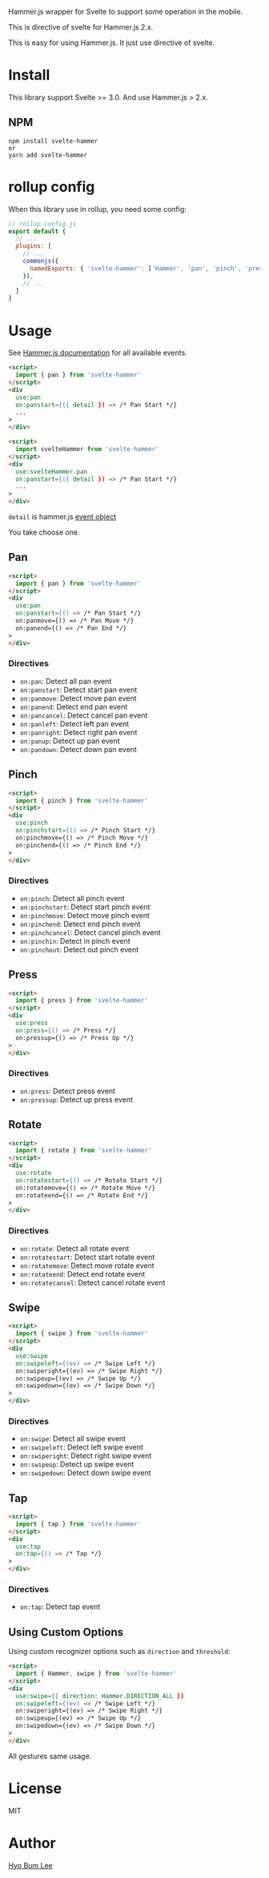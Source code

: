 Hammer.js wrapper for Svelte to support some operation in the mobile.

This is directive of svelte for Hammer.js 2.x.

This is easy for using Hammer.js. It just use directive of svelte.

# Install

This library support Svelte >= 3.0. And use Hammer.js > 2.x.

## NPM

```
npm install svelte-hammer
or
yarn add svelte-hammer
```

# rollup config

When this library use in rollup, you need some config:

```js
// rollup.config.js
export default {
  // ...
  plugins: [
    // ...
    commonjs({
      namedExports: { 'svelte-hammer': ['Hammer', 'pan', 'pinch', 'press', 'rotate', 'swipe', 'tap'] }
    }),
    // ...
  ]
}
```

# Usage

See [Hammer.js documentation](http://hammerjs.github.io/getting-started/) for all available events.

```html
<script>
  import { pan } from 'svelte-hammer'
</script>
<div
  use:pan
  on:panstart={({ detail }) => /* Pan Start */}
  ...
>
</div>
```

```html
<script>
  import svelteHammer from 'svelte-hammer'
</script>
<div
  use:svelteHammer.pan
  on:panstart={({ detail }) => /* Pan Start */}
  ...
>
</div>
```

`detail` is hammer.js [event object](https://hammerjs.github.io/api/#event-object)

You take choose one.

## Pan

```html
<script>
  import { pan } from 'svelte-hammer'
</script>
<div
  use:pan
  on:panstart={() => /* Pan Start */}
  on:panmove={() => /* Pan Move */}
  on:panend={() => /* Pan End */}
>
</div>
```

### Directives

- `on:pan`: Detect all pan event
- `on:panstart`: Detect start pan event
- `on:panmove`: Detect move pan event
- `on:panend`: Detect end pan event
- `on:pancancel`: Detect cancel pan event
- `on:panleft`: Detect left pan event
- `on:panright`: Detect right pan event
- `on:panup`: Detect up pan event
- `on:pandown`: Detect down pan event

## Pinch

```html
<script>
  import { pinch } from 'svelte-hammer'
</script>
<div
  use:pinch
  on:pinchstart={() => /* Pinch Start */}
  on:pinchmove={() => /* Pinch Move */}
  on:pinchend={() => /* Pinch End */}
>
</div>
```

### Directives

- `on:pinch`: Detect all pinch event
- `on:pinchstart`: Detect start pinch event
- `on:pinchmove`: Detect move pinch event
- `on:pinchend`: Detect end pinch event
- `on:pinchcancel`: Detect cancel pinch event
- `on:pinchin`: Detect in pinch event
- `on:pinchout`: Detect out pinch event

## Press

```html
<script>
  import { press } from 'svelte-hammer'
</script>
<div
  use:press
  on:press={() => /* Press */}
  on:pressup={() => /* Press Up */}
>
</div>
```

### Directives

- `on:press`: Detect press event
- `on:pressup`: Detect up press event

## Rotate

```html
<script>
  import { rotate } from 'svelte-hammer'
</script>
<div
  use:rotate
  on:rotatestart={() => /* Rotate Start */}
  on:rotatemove={() => /* Rotate Move */}
  on:rotateend={() => /* Rotate End */}
>
</div>
```

### Directives

- `on:rotate`: Detect all rotate event
- `on:rotatestart`: Detect start rotate event
- `on:rotatemove`: Detect move rotate event
- `on:rotateend`: Detect end rotate event
- `on:rotatecancel`: Detect cancel rotate event

## Swipe

```html
<script>
  import { swipe } from 'svelte-hammer'
</script>
<div
  use:swipe
  on:swipeleft={(ev) => /* Swipe Left */}
  on:swiperight={(ev) => /* Swipe Right */}
  on:swipeup={(ev) => /* Swipe Up */}
  on:swipedown={(ev) => /* Swipe Down */}
>
</div>
```

### Directives

- `on:swipe`: Detect all swipe event
- `on:swipeleft`: Detect left swipe event
- `on:swiperight`: Detect right swipe event
- `on:swipeup`: Detect up swipe event
- `on:swipedown`: Detect down swipe event

## Tap

```html
<script>
  import { tap } from 'svelte-hammer'
</script>
<div
  use:tap
  on:tap={() => /* Tap */}
>
</div>
```

### Directives

- `on:tap`: Detect tap event

## Using Custom Options

Using custom recognizer options such as `direction` and `threshold`:

```html
<script>
  import { Hammer, swipe } from 'svelte-hammer'
</script>
<div
  use:swipe={{ direction: Hammer.DIRECTION_ALL }}
  on:swipeleft={(ev) => /* Swipe Left */}
  on:swiperight={(ev) => /* Swipe Right */}
  on:swipeup={(ev) => /* Swipe Up */}
  on:swipedown={(ev) => /* Swipe Down */}
>
</div>
```

All gestures same usage.

# License
MIT

# Author
[Hyo Bum Lee](https://beomy.github.io/)
